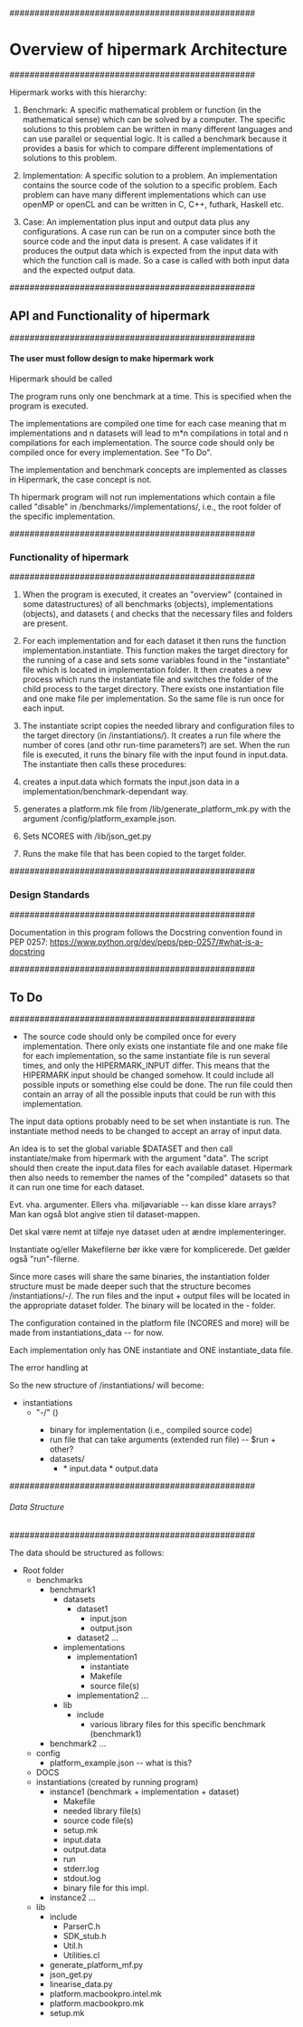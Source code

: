 #################################################
# Overview of hipermark Architecture #
#################################################

Hipermark works with this hierarchy:

1. Benchmark: A specific mathematical problem or function (in the mathematical sense) which can be solved by a computer. The specific solutions to this problem can be written in many different languages and can use parallel or sequential logic. It is called a benchmark because it provides a basis for which to compare different implementations of solutions to this problem.

2. Implementation: A specific solution to a problem. An implementation contains the source code of the solution to a specific problem. Each problem can have many different implementations which can use openMP or openCL and can be written in C, C++, futhark, Haskell etc.

3. Case: An implementation plus input and output data plus any configurations. A case run can be run on a computer since both the source code and the input data is present. A case validates if it produces the output data which is expected from the input data with which the function call is made. So a case is called with both input data and the expected output data. 

#################################################
## API and Functionality of hipermark ##
#################################################

#### The user must follow design to make hipermark work

Hipermark should be called 

The program runs only one benchmark at a time. This is specified when the program is executed.

The implementations are compiled one time for each case meaning that m implementations and n datasets will lead to m*n compilations in total and n compilations for each implementation. The source code should only be compiled once for every implementation. See "To Do".

The implementation and benchmark concepts are implemented as classes in Hipermark, the case concept is not.

Th hipermark program will not run implementations which contain a file called "disable" in /benchmarks/<benchmark>/implementations/<implementation>, i.e., the root folder of the specific implementation.

#################################################
### Functionality of hipermark ###
#################################################

1. When the program is executed, it creates an "overview" (contained in some datastructures) of all benchmarks (objects), implementations (objects), and datasets ( and checks that the necessary files and folders are present.

2. For each implementation and for each dataset it then runs the function implementation.instantiate. This function makes the target directory for the running of a case and sets some variables found in the "instantiate" file which is located in implementation folder. It then creates a new process which runs the instantiate file and switches the folder of the child process to the target directory. There exists one instantiation file and one make file per implementation. So the same file is run once for each input.

3. The instantiate script copies the needed library and configuration files to the target directory (in /instantiations/<instantiation>). It creates a run file where the number of cores (and othr run-time parameters?) are set. When the run file is executed, it runs the binary file with the input found in input.data. The instantiate then calls these procedures:
  1. creates a input.data which formats the input.json data in a implementation/benchmark-dependant way.
  2. generates a platform.mk file from /lib/generate\_platform\_mk.py with the argument /config/platform_example.json.
  3. Sets NCORES with /lib/json_get.py
  4. Runs the make file that has been copied to the target folder.


#################################################
### Design Standards ###
#################################################

Documentation in this program follows the Docstring convention found in PEP 0257:
https://www.python.org/dev/peps/pep-0257/#what-is-a-docstring


#################################################
## To Do ##
#################################################

* The source code should only be compiled once for every implementation.
There only exists one instantiate file and one make file for each implementation, so the same instantiate file is run several times, and only the HIPERMARK_INPUT differ. This means that the HIPERMARK input should be changed somehow. It could include all possible inputs or something else could be done. The run file could then contain an array of all the possible inputs that could be run with this implementation.

The input data options probably need to be set when instantiate is run. The instantiate method needs to be changed to accept an array of input data.

An idea is to set the global variable $DATASET and then call instantiate/make from hipermark with the argument "data". The script should then create the input.data files for each available dataset. Hipermark then also needs to remember the names of the "compiled" datasets so that it can run one time for each dataset.

Evt. vha. argumenter. Ellers vha. miljøvariable -- kan disse klare arrays?
Man kan også blot angive stien til dataset-mappen.

Det skal være nemt at tilføje nye dataset uden at ændre implementeringer.

Instantiate og/eller Makefilerne bør ikke være for komplicerede. Det gælder også "run"-filerne.

Since more cases will share the same binaries, the instantiation folder structure must be made deeper such that the structure becomes /instantiations/<bencmark>-<implementation>/<dataset>. The run files and the input + output files will be located in the appropriate dataset folder. The binary will be located in the <benchmark>-<implementation> folder.

The configuration contained in the platform file (NCORES and more) will be made from instantiations_data -- for now.

Each implementation only has ONE instantiate and ONE instantiate_data file.

The error handling at 

So the new structure of /instantiations/ will become:
* instantiations
  * "<benchmark>-<implementation>/" (<instantiation>)
    * binary for implementation (i.e., compiled source code)
    * run file that can take arguments (extended run file) -- $run <dataset> + other?
    * datasets/
      * <dataset>
        * input.data
        * output.data

#################################################
###### Data Structure ######
#################################################

The data should be structured as follows:

* Root folder
  * benchmarks
    * benchmark1
      * datasets
        * dataset1
          * input.json
          * output.json
        * dataset2 ...
      * implementations
        * implementation1
          * instantiate
          * Makefile
          * source file(s)
        * implementation2 ...
      * lib
        * include
          * various library files for this specific benchmark (benchmark1)
    * benchmark2 ...
  * config
    * platform_example.json -- what is this?
  * DOCS
  * instantiations (created by running program)
    * instance1 (benchmark + implementation + dataset)
      * Makefile
      * needed library file(s)
      * source code file(s)
      * setup.mk
      * input.data
      * output.data
      * run
      * stderr.log
      * stdout.log
      * binary file for this impl.
    * instance2 ...
  * lib
    * include
      * ParserC.h
      * SDK_stub.h
      * Util.h
      * Utilities.cl
    * generate\_platform\_mf.py
    * json_get.py
    * linearise_data.py
    * platform.macbookpro.intel.mk
    * platform.macbookpro.mk
    * setup.mk
